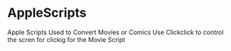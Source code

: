# AppleScripts
 Apple Scripts Used to Convert Movies or Comics
 Use Clickclick to control the scren for clickig for the Movie Script